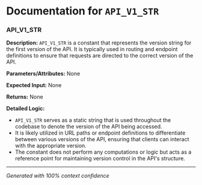 # Documentation for `API_V1_STR`

### API_V1_STR

**Description:**
`API_V1_STR` is a constant that represents the version string for the first version of the API. It is typically used in routing and endpoint definitions to ensure that requests are directed to the correct version of the API.

**Parameters/Attributes:**
None

**Expected Input:**
None

**Returns:**
None

**Detailed Logic:**
- `API_V1_STR` serves as a static string that is used throughout the codebase to denote the version of the API being accessed. 
- It is likely utilized in URL paths or endpoint definitions to differentiate between various versions of the API, ensuring that clients can interact with the appropriate version.
- The constant does not perform any computations or logic but acts as a reference point for maintaining version control in the API's structure.

---
*Generated with 100% context confidence*
